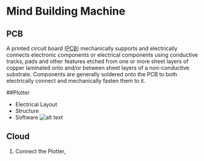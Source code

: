 <!-- background: #fff4e3 -->
<!-- color: #2d2422 -->

# Mind Building Machine

## PCB
A printed circuit board ([PCB](https://en.wikipedia.org/wiki/Printed_circuit_board)) mechanically supports and electrically connects electronic components or electrical components using conductive tracks, pads and other features etched from one or more sheet layers of copper laminated onto and/or between sheet layers of a non-conductive substrate. Components are generally soldered onto the PCB to both electrically connect and mechanically fasten them to it. 

##Plotter
* Electrical Layout
* Structure
* Software
![alt text][plotter]

## Cloud
1. Connect the Plotter, 

[plotter]: https://github.com/btowner01/mbm-pcbplotter/blob/master/images/PCBcloudPlotter.jpg?raw=true "PCB plotter build v1"
